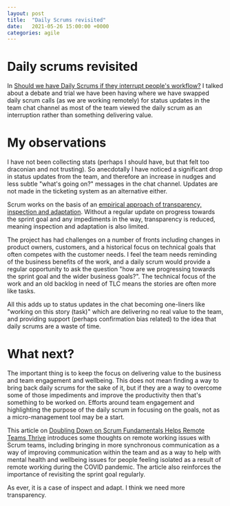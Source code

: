 ```yaml
---
layout: post
title:  "Daily Scrums revisited"
date:   2021-05-26 15:00:00 +0000
categories: agile
---
```


# Daily scrums revisited

In [Should we have Daily Scrums if they interrupt people's workflow?](http://www.lidgey.co.uk/agile/2021/03/08/daily-scrums-text-updates.html) I talked about a debate and trial we have been having where we have swapped daily scrum calls (as we are working remotely) for status updates in the team chat channel as most of the team viewed the daily scrum as an interruption rather than something delivering value.

# My observations

I have not been collecting stats (perhaps I should have, but that felt too draconian and not trusting). So anecdotally I have noticed a significant drop in status updates from the team, and therefore an increase in nudges and less subtle "what's going on?" messages in the chat channel. Updates are not made in the ticketing system as an alternative either.

Scrum works on the basis of an [empirical approach of transparency, inspection and adaptation](https://www.scrum.org/resources/blog/three-pillars-empiricism-scrum). Without a regular update on progress towards the sprint goal and any impediments in the way, transparency is reduced, meaning inspection and adaptation is also limited.

The project has had challenges on a number of fronts including changes in product owners, customers, and a historical focus on technical goals that often competes with the customer needs. I feel the team needs reminding of the business benefits of the work, and a daily scrum would provide a regular opportunity to ask the question "how are we progressing towards the sprint goal and the wider business goals?". The technical focus of the work and an old backlog in need of TLC means the stories are often more like tasks.

All this adds up to status updates in the chat becoming one-liners like "working on this story (task)" which are delivering no real value to the team, and providing support (perhaps confirmation bias related) to the idea that daily scrums are a waste of time.

# What next?

The important thing is to keep the focus on delivering value to the business and team engagement and wellbeing. This does not mean finding a way to bring back daily scrums for the sake of it, but if they are a way to overcome some of those impediments and improve the productivity then that's something to be worked on. Efforts around team engagement and highlighting the purpose of the daily scrum in focusing on the goals, not as a micro-management tool may be a start.

This article on [Doubling Down on Scrum Fundamentals Helps Remote Teams Thrive](https://resources.scrumalliance.org/Article/doubling-down-on-scrum-fundamentals-helps-remote-teams-thrive) introduces some thoughts on remote working issues with Scrum teams, including bringing in more synchronous communication as a way of improving communication within the team and as a way to help with mental health and wellbeing issues for people feeling isolated as a result of remote working during the COVID pandemic. The article also reinforces the importance of revisiting the sprint goal regularly.

As ever, it is a case of inspect and adapt. I think we need more transparency.

